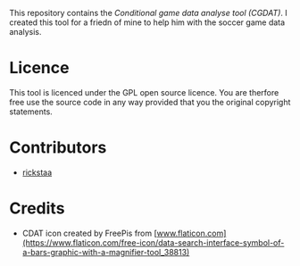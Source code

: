 This repository contains the *Conditional game data analyse tool (CGDAT)*. I created this tool for a friedn of mine to help him with the soccer game data analysis. 

# Licence
This tool is licenced under the GPL open source licence. You are therfore free use the source code in any way provided that you the original copyright statements.

# Contributors
* [rickstaa](https://github.com/rickstaa)

# Credits
* CDAT icon created by FreePis from [www.flaticon.com](https://www.flaticon.com/free-icon/data-search-interface-symbol-of-a-bars-graphic-with-a-magnifier-tool_38813)

